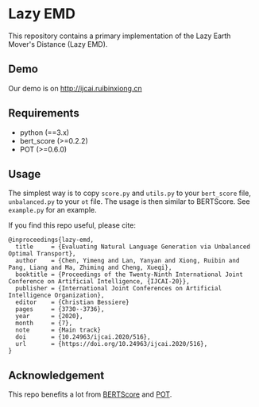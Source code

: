 # Lazy EMD
This repository contains a primary implementation of the Lazy Earth Mover's Distance (Lazy EMD).

## Demo
Our demo is on http://ijcai.ruibinxiong.cn

## Requirements
- python (==3.x)
- bert_score (>=0.2.2)
- POT (>=0.6.0)

## Usage
The simplest way is to copy `score.py` and `utils.py` to your `bert_score` file, `unbalanced.py` to your `ot` file.
The usage is then similar to BERTScore. See `example.py` for an example.

If you find this repo useful, please cite:
```
@inproceedings{lazy-emd,
  title     = {Evaluating Natural Language Generation via Unbalanced Optimal Transport},
  author    = {Chen, Yimeng and Lan, Yanyan and Xiong, Ruibin and Pang, Liang and Ma, Zhiming and Cheng, Xueqi},
  booktitle = {Proceedings of the Twenty-Ninth International Joint Conference on Artificial Intelligence, {IJCAI-20}},
  publisher = {International Joint Conferences on Artificial Intelligence Organization},             
  editor    = {Christian Bessiere}	
  pages     = {3730--3736},
  year      = {2020},
  month     = {7},
  note      = {Main track}
  doi       = {10.24963/ijcai.2020/516},
  url       = {https://doi.org/10.24963/ijcai.2020/516},
}
```

## Acknowledgement
This repo benefits a lot from [BERTScore](https://github.com/Tiiiger/bert_score) and [POT](https://github.com/PythonOT/POT).
